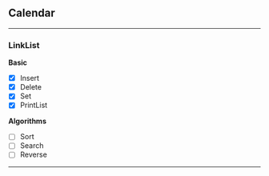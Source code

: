 ## Calendar

***
### LinkList
**Basic**
- [x] Insert
- [x] Delete
- [x] Set
- [x] PrintList

**Algorithms**
- [ ] Sort
- [ ] Search
- [ ] Reverse

***